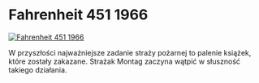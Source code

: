 Fahrenheit 451 1966 
=============
[![Fahrenheit 451 1966 ](http://vidos.pl/images/player.gif)](http://vidos.pl/fahrenheit-451-1966)

 W przyszłości najważniejsze zadanie straży pożarnej to palenie książek, które zostały zakazane. Strażak Montag zaczyna wątpić w słuszność takiego działania.
